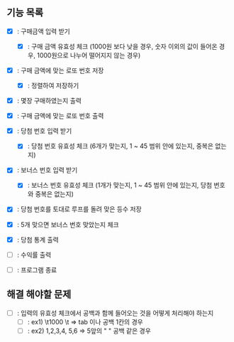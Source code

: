 ## 기능 목록

- [x] : 구매금액 입력 받기

  - [x] : 구매 금액 유효성 체크 (1000원 보다 낮을 경우, 숫자 이외의 값이 들어온 경우, 1000원으로 나누어 떨어지지 않는 경우)

- [x] : 구매 금액에 맞는 로또 번호 저장
  - [x] : 정렬하여 저장하기
- [x] : 몇장 구매하였는지 출력
- [x] : 구매 금액에 맞는 로또 번호 출력

- [x] : 당첨 번호 입력 받기

  - [x] : 당첨 번호 유효성 체크 (6개가 맞는지, 1 ~ 45 범위 안에 있는지, 중복은 없는지)

- [x] : 보너스 번호 입력 받기

  - [x] : 보너스 번호 유효성 체크 (1개가 맞는지, 1 ~ 45 범위 안에 있는지, 당첨 번호와 중복은 없는지)

- [x] : 당첨 번호를 토대로 루프를 돌려 맞은 등수 저장
- [x] : 5개 맞으면 보너스 번호 맞았는지 체크
- [x] : 당첨 통계 출력
- [ ] : 수익률 출력
- [ ] : 프로그램 종료

## 해결 해야할 문제

- [ ] : 입력의 유효성 체크에서 공백과 함께 들어오는 것을 어떻게 처리해야 하는지
  - [ ] : ex1) \t1000 \t => tab 이나 공백 1칸의 경우
  - [ ] : ex2) 1,2,3,4, 5,6 => 5앞의 " " 공백 같은 경우
